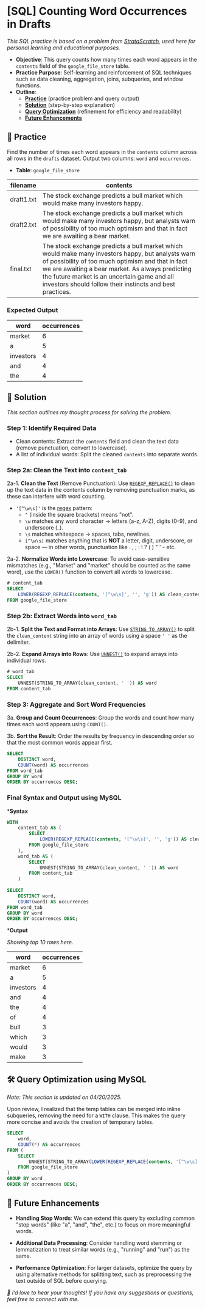 # [SQL] Counting Word Occurrences in Drafts

_This SQL practice is based on a problem from [StrataScratch](https://platform.stratascratch.com/coding/9817-find-the-number-of-times-each-word-appears-in-drafts?code_type=3), used here for personal learning and educational purposes._

- **Objective**: This query counts how many times each word appears in the `contents` field of the `google_file_store` table.
- **Practice Purpose**: Self-learning and reinforcement of SQL techniques such as data cleaning, aggregation, joins, subqueries, and window functions.
- **Outline**: 
    - [**Practice**](#section-1) (practice problem and query output)
    - [**Solution**](#section-2) (step-by-step explanation)
    - [**Query Optimization**](#section-3) (refinement for efficiency and readability)
    - [**Future Enhancements**](#section-4) 


## <a name="section-1"></a>🧪 Practice 

Find the number of times each word appears in the `contents` column across all rows in the `drafts` dataset. Output two columns: `word` and `occurrences`.

- **Table**: `google_file_store`

|   filename   |   contents   |
|--------------|--------------|
|  draft1.txt  |	The stock exchange predicts a bull market which would make many investors happy.|
|  draft2.txt  |	The stock exchange predicts a bull market which would make many investors happy, but analysts warn of possibility of too much optimism and that in fact we are awaiting a bear market.|
|  final.txt   |	The stock exchange predicts a bull market which would make many investors happy, but analysts warn of possibility of too much optimism and that in fact we are awaiting a bear market. As always predicting the future market is an uncertain game and all investors should follow their instincts and best practices.|


### Expected Output

|  word   | occurrences |
|---------|-------------|
|  market |	     6      |
|    a    |      5      |
|investors|	     4      |
|  and    |    	 4      |
|  the    |	     4      |


## <a name="section-2"></a>🧠 Solution

_This section outlines my thought process for solving the problem._


### Step 1: Identify Required Data

- Clean contents: Extract the `contents` field and clean the text data (remove punctuation, convert to lowercase).
- A list of individual words: Split the cleaned `contents` into separate words.


### Step 2a: Clean the Text into `content_tab`

2a-1. **Clean the Text** (Remove Punctuation): Use [`REGEXP_REPLACE()`](https://www.datacamp.com/doc/mysql/mysql-regexp-replace) to clean up the text data in the contents column by removing punctuation marks, as these can interfere with word counting.

- `'[^\w\s]'` is the [regex](https://learn.microsoft.com/en-us/sql/relational-databases/regular-expressions/overview?view=azuresqldb-current) pattern:
    - `^` (inside the square brackets) means "not".
    - `\w` matches any word character → letters (a-z, A-Z), digits (0-9), and underscore (_).
    - `\s` matches whitespace → spaces, tabs, newlines.
    - `[^\w\s]` matches anything that is **NOT** a letter, digit, underscore, or space — in other words, punctuation like . , ; : ! ? ( ) " ' - etc.


2a-2. **Normalize Words into Lowercase**: To avoid case-sensitive mismatches (e.g., "Market" and "market" should be counted as the same word), use the `LOWER()` function to convert all words to lowercase.

```sql
# content_tab
SELECT 
    LOWER(REGEXP_REPLACE(contents, '[^\w\s]', '', 'g')) AS clean_content
FROM google_file_store
```

### Step 2b: Extract Words into `word_tab`

2b-1. **Split the Text and Format into Arrays**: Use [`STRING_TO_ARRAY()`](https://www.stratascratch.com/blog/string-and-array-functions-in-sql-for-data-science/) to split the `clean_content` string into an array of words using a space `' '` as the delimiter.

2b-2. **Expand Arrays into Rows**: Use [`UNNEST()`](https://count.co/sql-resources/bigquery-standard-sql/unnest) to expand arrays into individual rows.

```sql
# word_tab
SELECT 
    UNNEST(STRING_TO_ARRAY(clean_content, ' ')) AS word
FROM content_tab
```


### Step 3: Aggregate and Sort Word Frequencies

3a. **Group and Count Occurrences**: Group the words and count how many times each word appears using `COUNT()`.

3b. **Sort the Result**: Order the results by frequency in descending order so that the most common words appear first.

```sql
SELECT 
    DISTINCT word,
    COUNT(word) AS occurrences
FROM word_tab
GROUP BY word
ORDER BY occurrences DESC;
```


### Final Syntax and Output using MySQL

***Syntax**

```sql
WITH 
    content_tab AS (
        SELECT 
            LOWER(REGEXP_REPLACE(contents, '[^\w\s]', '', 'g')) AS clean_content
        FROM google_file_store
    ),
    word_tab AS (
        SELECT 
            UNNEST(STRING_TO_ARRAY(clean_content, ' ')) AS word
        FROM content_tab
    )
    
SELECT 
    DISTINCT word,
    COUNT(word) AS occurrences
FROM word_tab
GROUP BY word
ORDER BY occurrences DESC;
```

***Output**

_Showing top 10 rows here._

|  word   | occurrences |
|---------|-------------|
|  market |	     6      |
|    a    |      5      |
|investors|	     4      |
|   and   |    	 4      |
|   the   |	     4      |
|   of	  |	     4      |
|   bull  |	     3      |
|  which  |	     3      |
|  would  |	     3      |
|  make   |	     3      |


## <a name="section-3"></a>🛠️ Query Optimization using MySQL

_Note: This section is updated on 04/20/2025._

Upon review, I realized that the temp tables can be merged into inline subqueries, removing the need for a `WITH` clause. This makes the query more concise and avoids the creation of temporary tables.

```sql
SELECT 
    word,
    COUNT(*) AS occurrences
FROM (
    SELECT 
        UNNEST(STRING_TO_ARRAY(LOWER(REGEXP_REPLACE(contents, '[^\w\s]', '', 'g')), ' ')) AS word
    FROM google_file_store
) 
GROUP BY word
ORDER BY occurrences DESC;
```


## <a name="section-4"></a>🚀 Future Enhancements

- **Handling Stop Words**: We can extend this query by excluding common "stop words" (like "a", "and", "the", etc.) to focus on more meaningful words.

- **Additional Data Processing**: Consider handling word stemming or lemmatization to treat similar words (e.g., "running" and "run") as the same.

- **Performance Optimization**: For larger datasets, optimize the query by using alternative methods for splitting text, such as preprocessing the text outside of SQL before querying.


_💬 I’d love to hear your thoughts! If you have any suggestions or questions, feel free to connect with me._
